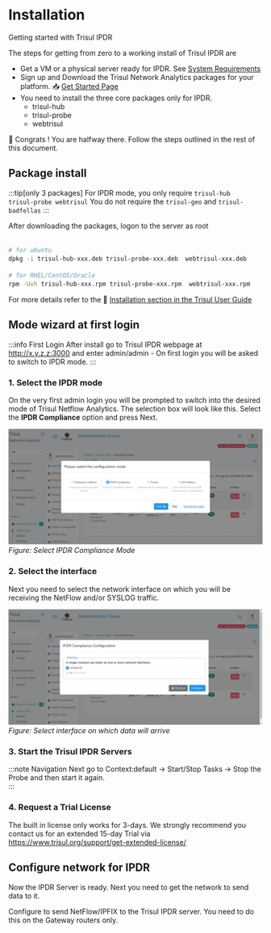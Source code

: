 # Installation 

Getting started with Trisul IPDR 

The steps for getting from zero to a working install of Trisul IPDR  are

- Get a VM or a physical server ready for IPDR. See [System Requirements](/docs/ag/install/requirements)
- Sign up and Download the Trisul Network Analytics packages for your platform. :inbox_tray: [Get Started Page](https://trisul.org/get-started)
- You need to install the three core packages only for IPDR. 
  -  trisul-hub  
  -  trisul-probe 
  -  webtrisul

:clap: Congrats ! You are halfway there. Follow the steps outlined in the rest of this document.

## Package install


:::tip[only 3 packages]
For IPDR mode, you only require `trisul-hub  trisul-probe webtrisul`
You do not require the `trisul-geo` and `trisul-badfellas` 
:::

After downloading the packages, logon to the server as root

```bash

# for ubuntu
dpkg -i trisul-hub-xxx.deb trisul-probe-xxx.deb  webtrisul-xxx.deb

# for RHEL/CentOS/Oracle
rpm -Uvh trisul-hub-xxx.rpm trisul-probe-xxx.rpm  webtrisul-xxx.rpm 

```

For more details refer to the  :memo: [Installation section in the Trisul User Guide](/docs/ag/install/doinstall) 


## Mode wizard at first login

:::info First Login
After install go to Trisul IPDR webpage at  http://x.y.z.z:3000 and enter admin/admin - On first login you will be asked to switch to IPDR mode.
:::


### 1. Select the IPDR mode

On the very first admin login you will be prompted to switch into the desired mode of Trisul Netflow Analytics. The selection box will look like this. Select the **IPDR Compliance** option and press Next. 

![select IPDR mode](images/login-select-mode.png)
*Figure: Select IPDR Compliance Mode*

### 2. Select the interface 

Next you need to select the network interface on which you will be receiving the NetFlow and/or SYSLOG traffic. 

![select network interface](images/login-select-interface.png)
*Figure: Select interface on which data will arrive*

### 3. Start the Trisul IPDR Servers


:::note Navigation
Next go to Context:default &rarr;  Start/Stop Tasks &rarr; Stop the Probe and then start it again.	 
:::


### 4. Request a Trial License 

The built in license only works for 3-days.  We strongly recommend you contact us for an extended 15-day Trial via https://www.trisul.org/support/get-extended-license/ 

## Configure network for IPDR

Now the IPDR Server is ready. Next you need to get the network to send data to it. 

Configure to send NetFlow/IPFIX to the Trisul IPDR server. You need to do this on the Gateway routers only.


